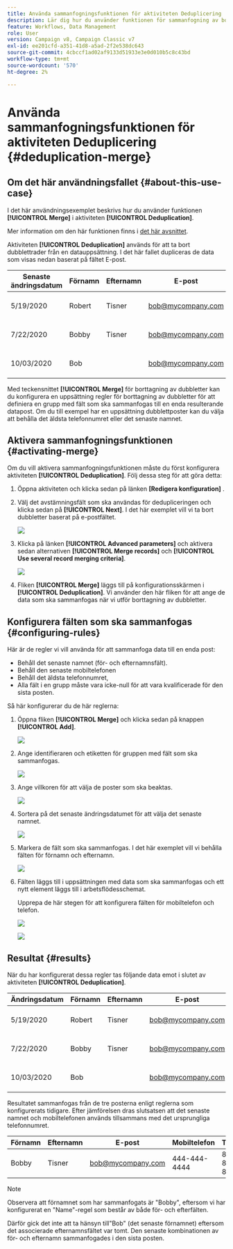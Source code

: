 ```yaml
---
title: Använda sammanfogningsfunktionen för aktiviteten Deduplicering
description: Lär dig hur du använder funktionen för sammanfogning av borttagning av dubbletter i aktiviteten
feature: Workflows, Data Management
role: User
version: Campaign v8, Campaign Classic v7
exl-id: ee201cfd-a351-41d8-a5ad-2f2e538dc643
source-git-commit: 4cbccf1ad02af9133d51933e3e0d010b5c8c43bd
workflow-type: tm+mt
source-wordcount: '570'
ht-degree: 2%

---
```


# Använda sammanfogningsfunktionen för aktiviteten Deduplicering {#deduplication-merge}



## Om det här användningsfallet {#about-this-use-case}

I det här användningsexemplet beskrivs hur du använder funktionen **[!UICONTROL Merge]** i aktiviteten **[!UICONTROL Deduplication]**.

Mer information om den här funktionen finns i [det här avsnittet](deduplication.md#merging-fields-into-single-record).

Aktiviteten **[!UICONTROL Deduplication]** används för att ta bort dubblettrader från en datauppsättning. I det här fallet dupliceras de data som visas nedan baserat på fältet E-post.

| Senaste ändringsdatum | Förnamn | Efternamn | E-post | Mobiltelefon | Telefon |
|-----|------------|-----------|-------|--------------|------|
| 5/19/2020 | Robert | Tisner | bob@mycompany.com | 444-444-444 | 777-777-777 |
| 7/22/2020 | Bobby | Tisner | bob@mycompany.com | | 777-777-777 |
| 10/03/2020 | Bob |  | bob@mycompany.com | | 888-888-8888 |

Med teckensnittet **[!UICONTROL Merge]** för borttagning av dubbletter kan du konfigurera en uppsättning regler för borttagning av dubbletter för att definiera en grupp med fält som ska sammanfogas till en enda resulterande datapost. Om du till exempel har en uppsättning dubblettposter kan du välja att behålla det äldsta telefonnumret eller det senaste namnet.

## Aktivera sammanfogningsfunktionen {#activating-merge}


Om du vill aktivera sammanfogningsfunktionen måste du först konfigurera aktiviteten **[!UICONTROL Deduplication]**. Följ dessa steg för att göra detta:

1. Öppna aktiviteten och klicka sedan på länken **[Redigera konfiguration]** .

1. Välj det avstämningsfält som ska användas för dedupliceringen och klicka sedan på **[!UICONTROL Next]**. I det här exemplet vill vi ta bort dubbletter baserat på e-postfältet.

   ![](assets/uc_merge_edit.png)

1. Klicka på länken **[!UICONTROL Advanced parameters]** och aktivera sedan alternativen **[!UICONTROL Merge records]** och **[!UICONTROL Use several record merging criteria]**.

   ![](assets/uc_merge_advanced_parameters.png)

1. Fliken **[!UICONTROL Merge]** läggs till på konfigurationsskärmen i **[!UICONTROL Deduplication]**. Vi använder den här fliken för att ange de data som ska sammanfogas när vi utför borttagning av dubbletter.

## Konfigurera fälten som ska sammanfogas {#configuring-rules}

Här är de regler vi vill använda för att sammanfoga data till en enda post:

* Behåll det senaste namnet (för- och efternamnsfält).
* Behåll den senaste mobiltelefonen
* Behåll det äldsta telefonnumret,
* Alla fält i en grupp måste vara icke-null för att vara kvalificerade för den sista posten.

Så här konfigurerar du de här reglerna:

1. Öppna fliken **[!UICONTROL Merge]** och klicka sedan på knappen **[!UICONTROL Add]**.

   ![](assets/uc_merge_add.png)

1. Ange identifieraren och etiketten för gruppen med fält som ska sammanfogas.

   ![](assets/uc_merge_identifier.png)

1. Ange villkoren för att välja de poster som ska beaktas.

   ![](assets/uc_merge_filter.png)

1. Sortera på det senaste ändringsdatumet för att välja det senaste namnet.

   ![](assets/uc_merge_sort.png)

1. Markera de fält som ska sammanfogas. I det här exemplet vill vi behålla fälten för förnamn och efternamn.

   ![](assets/uc_merge_keep.png)

1. Fälten läggs till i uppsättningen med data som ska sammanfogas och ett nytt element läggs till i arbetsflödesschemat.

   Upprepa de här stegen för att konfigurera fälten för mobiltelefon och telefon.

   ![](assets/dedup8.png)

   ![](assets/dedup9.png)

## Resultat {#results}

När du har konfigurerat dessa regler tas följande data emot i slutet av aktiviteten **[!UICONTROL Deduplication]**.

| Ändringsdatum | Förnamn | Efternamn | E-post | Mobiltelefon | Telefon |
|-----|------------|-----------|-------|--------------|------|
| 5/19/2020 | Robert | Tisner | bob@mycompany.com | 444-444-444 | 777-777-777 |
| 7/22/2020 | Bobby | Tisner | bob@mycompany.com | | 777-777-777 |
| 10/03/2020 | Bob |  | bob@mycompany.com | | 888-888-8888 |

Resultatet sammanfogas från de tre posterna enligt reglerna som konfigurerats tidigare. Efter jämförelsen dras slutsatsen att det senaste namnet och mobiltelefonen används tillsammans med det ursprungliga telefonnumret.

| Förnamn | Efternamn | E-post | Mobiltelefon | Telefon |
|------------|-----------|-------|--------------|------|
| Bobby | Tisner | bob@mycompany.com | 444-444-4444 | 888-888-8888 |

>[!NOTE]
>
> Observera att förnamnet som har sammanfogats är &quot;Bobby&quot;, eftersom vi har konfigurerat en &quot;Name&quot;-regel som består av både för- och efterfälten.
>
>Därför gick det inte att ta hänsyn till&quot;Bob&quot; (det senaste förnamnet) eftersom det associerade efternamnsfältet var tomt. Den senaste kombinationen av för- och efternamn sammanfogades i den sista posten.

